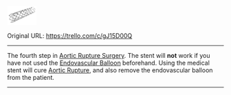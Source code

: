 ![stent.png\|200](./Medical%20Stent%20-%20Attachments/6718845db30472d958dd7caf.png)

Original URL: https://trello.com/c/gJ15D00Q

---

The fourth step in [Aortic Rupture Surgery](../Procedures/Aortic%20Rupture%20Surgery.md). The stent will **not** work if you have not used the [Endovascular Balloon](Endovascular%20Balloon.md) beforehand. Using the medical stent will cure [Aortic Rupture](../Torso/Aortic%20Rupture.md), and also remove the endovascular balloon from the patient.

---

